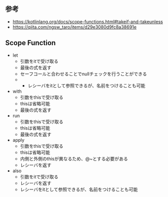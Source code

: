 ## 参考
- https://kotlinlang.org/docs/scope-functions.html#takeif-and-takeunless
- https://qiita.com/ngsw_taro/items/d29e3080d9fc8a38691e

## Scope Function
- let
  - 引数をitで受け取る 
  - 最後の式を返す
  - セーフコールと合わせることでnullチェックを行うことができる
  - - レシーバをitとして参照できるが、名前をつけることも可能
- with
  - 引数をthisで受け取る
  - thisは省略可能
  - 最後の式を返す
- run
  - 引数をthisで受け取る
  - thisは省略可能
  - 最後の式を返す
- apply
  - 引数をthisで受け取る
  - thisは省略可能
  - 内側と外側のthisが異なるため、@~とする必要がある
  - レシーバを返す
- also
  - 引数をitで受け取る
  - レシーバを返す
  - レシーバをitとして参照できるが、名前をつけることも可能